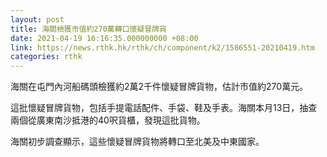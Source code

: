 ```yaml
---
layout: post
title: 海關檢獲市值約270萬轉口懷疑冒牌貨
date: 2021-04-19 16:16:35.000000000 +08:00
link: https://news.rthk.hk/rthk/ch/component/k2/1586551-20210419.htm
categories: rthk
---
```


海關在屯門內河船碼頭檢獲約2萬2千件懷疑冒牌貨物，估計市值約270萬元。

這批懷疑冒牌貨物，包括手提電話配件、手袋、鞋及手表。海關本月13日，抽查兩個從廣東南沙抵港的40呎貨櫃，發現這批貨物。

海關初步調查顯示，這些懷疑冒牌貨物將轉口至北美及中東國家。
